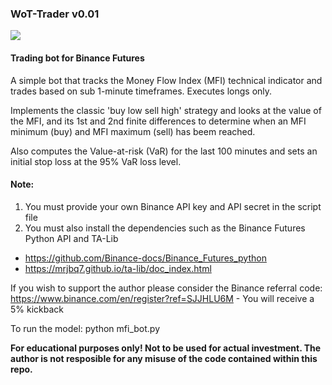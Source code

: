 ### WoT-Trader v0.01

![](https://miro.medium.com/max/890/0*cAcircdzEscM4Rk9.jpg)

#### Trading bot for Binance Futures

A simple bot that tracks the Money Flow Index (MFI) technical indicator and
trades based on sub 1-minute timeframes. Executes longs only.

Implements the classic 'buy low sell high' strategy and looks at the value of the MFI, and its 1st and 
2nd finite differences to determine when an MFI minimum (buy) and MFI maximum (sell) has beem reached.

Also computes the Value-at-risk (VaR) for the last 100 minutes and sets an initial stop loss at the 95% VaR
loss level.

#### Note:
1. You must provide your own Binance API key and API secret in the script file
2. You must also install the dependencies such as the Binance Futures Python API and TA-Lib
- https://github.com/Binance-docs/Binance_Futures_python
- https://mrjbq7.github.io/ta-lib/doc_index.html

If you wish to support the author please consider the Binance referral code: 
https://www.binance.com/en/register?ref=SJJHLU6M - You will receive a 5% kickback

To run the model: python mfi_bot.py

__For educational purposes only! Not to be used for actual investment. The author is 
not resposible for any misuse of the code contained within this repo.__
